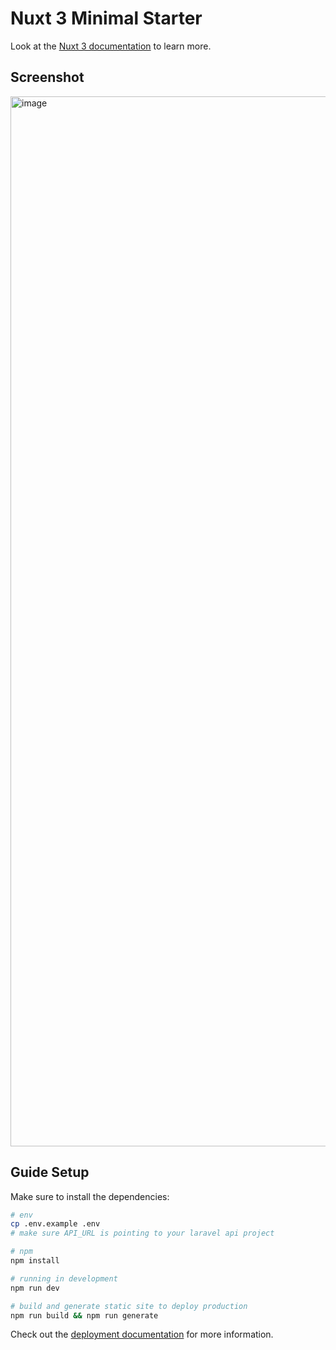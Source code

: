 # Nuxt 3 Minimal Starter

Look at the [Nuxt 3 documentation](https://nuxt.com/docs/getting-started/introduction) to learn more.
## Screenshot

<img width="1680" alt="image" src="https://github.com/Malikmal/nuxt-example-notes/assets/36214726/a4249933-2652-4bc4-bce4-79d94829b939">

## Guide Setup

Make sure to install the dependencies:

```bash
# env
cp .env.example .env
# make sure API_URL is pointing to your laravel api project

# npm
npm install

# running in development
npm run dev

# build and generate static site to deploy production
npm run build && npm run generate
```

Check out the [deployment documentation](https://nuxt.com/docs/getting-started/deployment) for more information.
